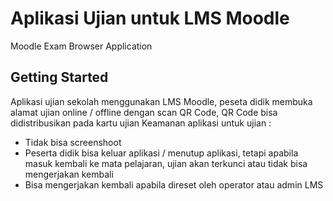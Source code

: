 # Aplikasi Ujian untuk LMS Moodle

Moodle Exam Browser Application

## Getting Started

Aplikasi ujian sekolah menggunakan LMS Moodle, peseta didik membuka alamat ujian online / offline dengan scan QR Code,
QR Code bisa didistribusikan pada kartu ujian
Keamanan aplikasi untuk ujian :
- Tidak bisa screenshoot
- Peserta didik bisa keluar aplikasi / menutup aplikasi,
  tetapi apabila masuk kembali ke mata pelajaran, ujian akan terkunci atau tidak bisa mengerjakan kembali
- Bisa mengerjakan kembali apabila direset oleh operator atau admin LMS

